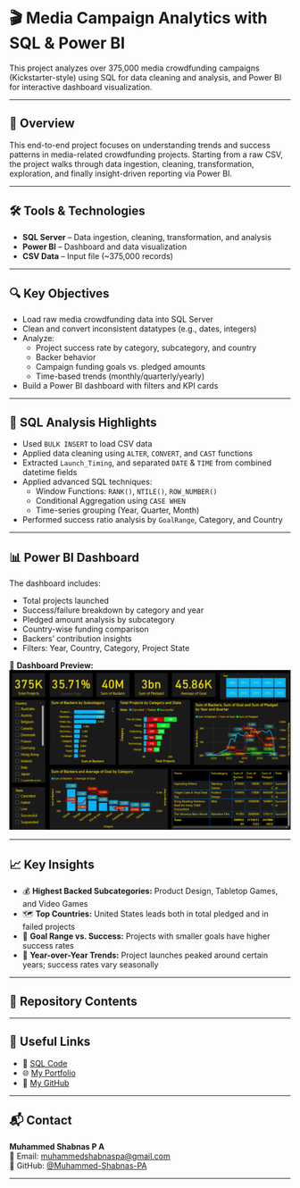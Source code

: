 # 🎬 Media Campaign Analytics with SQL & Power BI

This project analyzes over 375,000 media crowdfunding campaigns (Kickstarter-style) using SQL for data cleaning and analysis, and Power BI for interactive dashboard visualization.

---

## 📌 Overview

This end-to-end project focuses on understanding trends and success patterns in media-related crowdfunding projects. Starting from a raw CSV, the project walks through data ingestion, cleaning, transformation, exploration, and finally insight-driven reporting via Power BI.

---

## 🛠 Tools & Technologies
- **SQL Server** – Data ingestion, cleaning, transformation, and analysis
- **Power BI** – Dashboard and data visualization
- **CSV Data** – Input file (~375,000 records)

---

## 🔍 Key Objectives

- Load raw media crowdfunding data into SQL Server
- Clean and convert inconsistent datatypes (e.g., dates, integers)
- Analyze:
  - Project success rate by category, subcategory, and country
  - Backer behavior
  - Campaign funding goals vs. pledged amounts
  - Time-based trends (monthly/quarterly/yearly)
- Build a Power BI dashboard with filters and KPI cards

---

## 🧠 SQL Analysis Highlights

- Used `BULK INSERT` to load CSV data
- Applied data cleaning using `ALTER`, `CONVERT`, and `CAST` functions
- Extracted `Launch_Timing`, and separated `DATE` & `TIME` from combined datetime fields
- Applied advanced SQL techniques:
  - Window Functions: `RANK()`, `NTILE()`, `ROW_NUMBER()`
  - Conditional Aggregation using `CASE WHEN`
  - Time-series grouping (Year, Quarter, Month)
- Performed success ratio analysis by `GoalRange`, Category, and Country

---

## 📊 Power BI Dashboard

The dashboard includes:
- Total projects launched
- Success/failure breakdown by category and year
- Pledged amount analysis by subcategory
- Country-wise funding comparison
- Backers’ contribution insights
- Filters: Year, Country, Category, Project State

📸 **Dashboard Preview:**
![Media Campaign Dashboard](dashboard.png)

---

## 📈 Key Insights

- 💰 **Highest Backed Subcategories:** Product Design, Tabletop Games, and Video Games
- 🗺️ **Top Countries:** United States leads both in total pledged and in failed projects
- 🎯 **Goal Range vs. Success:** Projects with smaller goals have higher success rates
- 📆 **Year-over-Year Trends:** Project launches peaked around certain years; success rates vary seasonally

---

## 📁 Repository Contents


---

## 🔗 Useful Links

- 📄 [SQL Code](MediaP.sql)
- 🌐 [My Portfolio](https://muhammed-shabnas-pa.github.io/Portfolio-Website/)
- 💼 [My GitHub](https://github.com/Muhammed-Shabnas-PA)

---

## 📬 Contact

**Muhammed Shabnas P A**  
📧 Email: muhammedshabnaspa@gmail.com  
🔗 GitHub: [@Muhammed-Shabnas-PA](https://github.com/Muhammed-Shabnas-PA)

---


